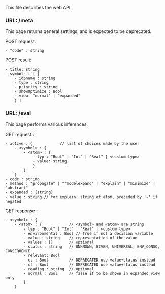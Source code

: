 This file describes the web API.

### URL: /meta

This page returns general settings, and is expected to be deprecated.

POST request:

    - "code" : string 

POST result:

    - title: string
    - symbols : [ {
        - idpname : string
        - type : string
        - priority : string
        - showOptimize : Bool
        - view: "normal" | "expanded"
        } ]

### URL: /eval

This page performs various inferences.

GET request : 

    - active : {            // list of choices made by the user
        - <symbol> : {
            - <atom> : {
                - typ : "Bool" | "Int" | "Real" | <custom type>
                - value: string
                }  
            }
        }
    - code : string
    - method : "propagate" | ""modelexpand" | "explain" | "minimize" | "abstract"
    - expanded : [string]
    - value : string // for explain: string of atom, preceded by '~' if negated

GET response :

    - <symbol> : { 
        - <atom> : {            // <symbol> and <atom> are string
            - typ : "Bool" | "Int" | "Real" | <custom type>
            - environmental : Bool // True if not a decision variable
            - value : string    // representation of the value
            - values : []       // optional
            - status : string   // UNKNOWN, GIVEN, UNIVERSAL, ENV_CONSQ, CONSEQUENCE
            - relevant: Bool
            - ct : Bool         // DEPRECATED use value+status instead
            - cf : Bool         // DEPRECATED use value+status instead
            - reading : string  // optional
            - normal : Bool     // false if to be shown in expanded view only
            }
        } 









    
